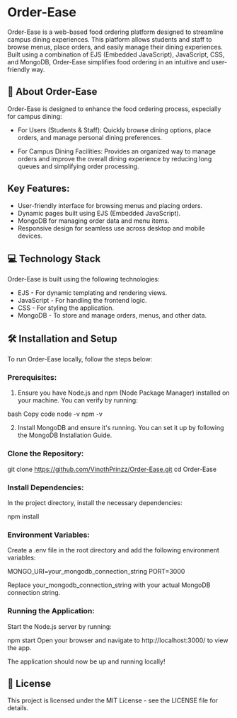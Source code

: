 # Order-Ease
Order-Ease is a web-based food ordering platform designed to streamline campus dining experiences. This platform allows students and staff to browse menus, place orders, and easily manage their dining experiences. Built using a combination of EJS (Embedded JavaScript), JavaScript, CSS, and MongoDB, Order-Ease simplifies food ordering in an intuitive and user-friendly way.

## 🍔 About Order-Ease
Order-Ease is designed to enhance the food ordering process, especially for campus dining:

- For Users (Students & Staff):
Quickly browse dining options, place orders, and manage personal dining preferences.

- For Campus Dining Facilities:
Provides an organized way to manage orders and improve the overall dining experience by reducing long queues and simplifying order processing.

## Key Features:
- User-friendly interface for browsing menus and placing orders.
- Dynamic pages built using EJS (Embedded JavaScript).
- MongoDB for managing order data and menu items.
- Responsive design for seamless use across desktop and mobile devices.
## 💻 Technology Stack
Order-Ease is built using the following technologies:

- EJS - For dynamic templating and rendering views.
- JavaScript - For handling the frontend logic.
- CSS - For styling the application.
- MongoDB - To store and manage orders, menus, and other data.
## 🛠️ Installation and Setup
To run Order-Ease locally, follow the steps below:

### Prerequisites:
1. Ensure you have Node.js and npm (Node Package Manager) installed on your machine. You can verify by running:

bash
Copy code
node -v
npm -v

2. Install MongoDB and ensure it's running. You can set it up by following the MongoDB Installation Guide.

### Clone the Repository:

git clone https://github.com/VinothPrinzz/Order-Ease.git
cd Order-Ease

### Install Dependencies:
In the project directory, install the necessary dependencies:

npm install

### Environment Variables:
Create a .env file in the root directory and add the following environment variables:

MONGO_URI=your_mongodb_connection_string
PORT=3000

Replace your_mongodb_connection_string with your actual MongoDB connection string.

### Running the Application:
Start the Node.js server by running:

npm start
Open your browser and navigate to http://localhost:3000/ to view the app.

The application should now be up and running locally!

## 📄 License
This project is licensed under the MIT License - see the LICENSE file for details.
